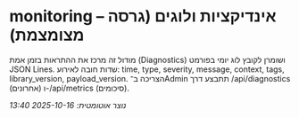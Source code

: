 # monitoring – אינדיקציות ולוגים (גרסה מצומצמת)

מודול זה מרכז את ההתראות בזמן אמת (Diagnostics) ושומרן לקובץ לוג יומי בפורמט JSON Lines. שדות חובה לאירוע: time, type, severity, message, context, tags, library_version, payload_version. הצריכה ב־Admin תתבצע דרך /api/diagnostics (אחרונים) ו-/api/metrics (סיכומים).

_נוצר אוטומטית: 2025-10-16 13:40_
